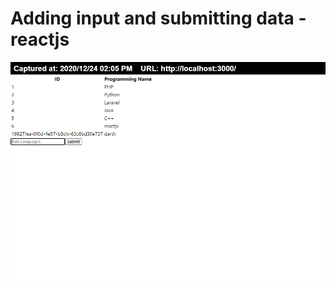 # Adding input and submitting data - reactjs
<img src="https://raw.githubusercontent.com/akashbadole/reactjshelp/master/input%20adding.png" alt="input submitting">